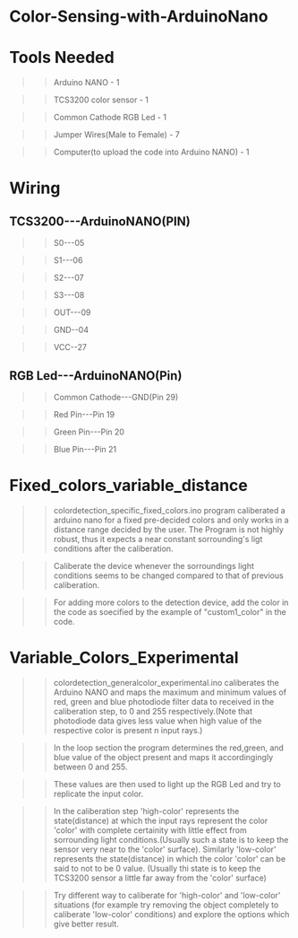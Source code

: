 # Color-Sensing-with-ArduinoNano

# Tools Needed

>>Arduino NANO - 1 

>>TCS3200 color sensor - 1

>>Common Cathode RGB Led - 1

>>Jumper Wires(Male to Female) - 7

>>Computer(to upload the code into Arduino NANO) - 1


# Wiring

## TCS3200---ArduinoNANO(PIN)

>>S0---05

>>S1---06

>>S2---07

>>S3---08

>>OUT---09

>>GND--04

>>VCC--27

## RGB Led---ArduinoNANO(Pin)

>> Common Cathode---GND(Pin 29)

>>Red Pin---Pin 19

>>Green Pin---Pin 20

>>Blue Pin---Pin 21

# Fixed_colors_variable_distance

>>colordetection_specific_fixed_colors.ino program caliberated a arduino nano for a fixed pre-decided colors and only works in a distance range decided by the user. The Program is not highly robust, thus it expects a near constant sorrounding's ligt conditions after the caliberation.

>>Caliberate the device whenever the sorroundings light conditions seems to be changed compared to that of previous caliberation.

>>For adding more colors to the detection device, add the color in the code as soecified by the example of "custom1_color" in the code.

# Variable_Colors_Experimental

>>colordetection_generalcolor_experimental.ino caliberates the Arduino NANO and maps the maximum and minimum values of red, green and blue photodiode filter data to received in the caliberation step, to 0 and 255 respectively.(Note that photodiode data gives less value when high value of the respective color is present n input rays.)

>>In the loop section the program determines the red,green, and blue value of the object present and maps it accordingingly between 0 and 255.

>>These values are then used to light up the RGB Led and try to replicate the input color.

>>In the caliberation step 'high-color' represents the state(distance) at which the input rays represent the color 'color' with complete certainity with little effect from sorrounding light conditions.(Usually such a state is to keep the sensor very near to the 'color' surface). Similarly 'low-color' represents the state(distance) in which the color 'color' can be said to not to be 0 value. (Usually thi state is to keep the TCS3200 sensor a little far away from the 'color' surface)

>>Try different way to caliberate for 'high-color' and 'low-color' situations (for example try removing the object completely to caliberate 'low-color' conditions) and explore the options which give better result.

